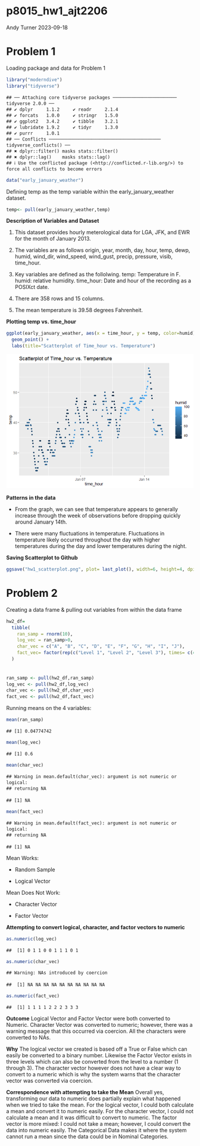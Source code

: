 p8015_hw1_ajt2206
================
Andy Turner
2023-09-18

# Problem 1

Loading package and data for Problem 1

``` r
library("moderndive")
library("tidyverse")
```

    ## ── Attaching core tidyverse packages ──────────────────────── tidyverse 2.0.0 ──
    ## ✔ dplyr     1.1.2     ✔ readr     2.1.4
    ## ✔ forcats   1.0.0     ✔ stringr   1.5.0
    ## ✔ ggplot2   3.4.2     ✔ tibble    3.2.1
    ## ✔ lubridate 1.9.2     ✔ tidyr     1.3.0
    ## ✔ purrr     1.0.1     
    ## ── Conflicts ────────────────────────────────────────── tidyverse_conflicts() ──
    ## ✖ dplyr::filter() masks stats::filter()
    ## ✖ dplyr::lag()    masks stats::lag()
    ## ℹ Use the conflicted package (<http://conflicted.r-lib.org/>) to force all conflicts to become errors

``` r
data("early_january_weather")
```

Defining temp as the temp variable within the early_january_weather
dataset.

``` r
temp<- pull(early_january_weather,temp)
```

**Description of Variables and Dataset**

1.  This dataset provides hourly meterological data for LGA, JFK, and
    EWR for the month of January 2013.

2.  The variables are as follows origin, year, month, day, hour, temp,
    dewp, humid, wind_dir, wind_speed, wind_gust, precip, pressure,
    visib, time_hour.

3.  Key variables are defined as the follolwing. temp: Temperature in F.
    humid: relative humidity. time_hour: Date and hour of the recording
    as a POSIXct date.

4.  There are 358 rows and 15 columns.

5.  The mean temperature is 39.58 degrees Fahrenheit.

**Plotting temp vs. time_hour**

``` r
ggplot(early_january_weather, aes(x = time_hour, y = temp, color=humid)) + 
  geom_point() +
  labs(title="Scatterplot of Time_hour vs. Temperature")
```

![](p8105_hw1_ajt2206_files/figure-gfm/unnamed-chunk-3-1.png)<!-- -->

**Patterns in the data**

- From the graph, we can see that temperature appears to generally
  increase through the week of observations before dropping quickly
  around January 14th.

- There were many fluctuations in temperature. Fluctuations in
  temperature likely occurred throughout the day with higher
  temperatures during the day and lower temperatures during the night.

**Saving Scatterplot to Github**

``` r
ggsave("hw1_scatterplot.png", plot= last_plot(), width=6, height=4, dpi = 300)
```

# Problem 2

Creating a data frame & pulling out variables from within the data frame

``` r
hw2_df= 
  tibble(
    ran_samp = rnorm(10),
    log_vec = ran_samp>0,
    char_vec = c("A", "B", "C", "D", "E", "F", "G", "H", "I", "J"),
    fact_vec= factor(rep(c("Level 1", "Level 2", "Level 3"), times= c(4, 3, 3)))
  )
                     

ran_samp <- pull(hw2_df,ran_samp)
log_vec <- pull(hw2_df,log_vec)
char_vec <- pull(hw2_df,char_vec)
fact_vec <- pull(hw2_df,fact_vec)
```

Running means on the 4 variables:

``` r
mean(ran_samp)
```

    ## [1] 0.04774742

``` r
mean(log_vec)
```

    ## [1] 0.6

``` r
mean(char_vec)
```

    ## Warning in mean.default(char_vec): argument is not numeric or logical:
    ## returning NA

    ## [1] NA

``` r
mean(fact_vec)
```

    ## Warning in mean.default(fact_vec): argument is not numeric or logical:
    ## returning NA

    ## [1] NA

Mean Works:

- Random Sample

- Logical Vector

Mean Does Not Work:

- Character Vector

- Factor Vector

**Attempting to convert logical, character, and factor vectors to
numeric**

``` r
as.numeric(log_vec)
```

    ##  [1] 0 1 1 0 0 1 1 1 0 1

``` r
as.numeric(char_vec)
```

    ## Warning: NAs introduced by coercion

    ##  [1] NA NA NA NA NA NA NA NA NA NA

``` r
as.numeric(fact_vec)
```

    ##  [1] 1 1 1 1 2 2 2 3 3 3

**Outcome** Logical Vector and Factor Vector were both converted to
Numeric. Character Vector was converted to numeric; however, there was a
warning message that this occurred via coercion. All the characters were
converted to NAs.

**Why** The logical vector we created is based off a True or False which
can easily be converted to a binary number. Likewise the Factor Vector
exists in three levels which can also be converted from the level to a
number (1 through 3). The character vector however does not have a clear
way to convert to a numeric which is why the system warns that the
character vector was converted via coercion.

**Correspondence with attempting to take the Mean** Overall yes,
transforming our data to numeric does partially explain what happened
when we tried to take the mean. For the logical vector, I could both
calculate a mean and convert it to numeric easily. For the character
vector, I could not calculate a mean and it was difficult to convert to
numeric. The factor vector is more mixed: I could not take a mean;
however, I could convert the data into numeric easily. The Categorical
Data makes it where the system cannot run a mean since the data could be
in Nominal Categories.

